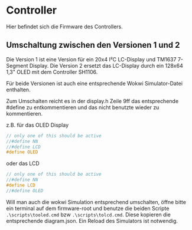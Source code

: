 # Controller

Hier befindet sich die Firmware des Controllers.

## Umschaltung zwischen den Versionen 1 und 2

Die Version 1 ist eine Version für ein 20x4 I²C LC-Display und TM1637 7-Segment Display. 
Die Version 2 ersetzt das LC-Display durch ein 128x64 1,3" OLED mit dem Controller SH1106. 

Für beide Versionen ist auch eine entsprechende Wokwi Simulator-Datei enthalten.

Zum Umschalten reicht es in der display.h Zeile 9ff das entsprechende #define zu entkommentieren und das nicht benutzte wieder zu kommentieren. 

z.B. für das OLED Display

```cpp
// only one of this should be active
//#define NN
//#define LCD
#define OLED
```

oder das LCD

```cpp
// only one of this should be active
//#define NN
#define LCD
//#define OLED
```

Will man auch die wokwi Simulation entsprechend umschalten, öffne bitte ein terminal auf dem firmware-root und benutze die beiden Scripte `.\scripts\tooled.cmd` bzw `.\scripts\tolcd.cmd`.
Diese kopieren die entsprechende diagram.json. Ein Reload des Simulators ist notwendig.

